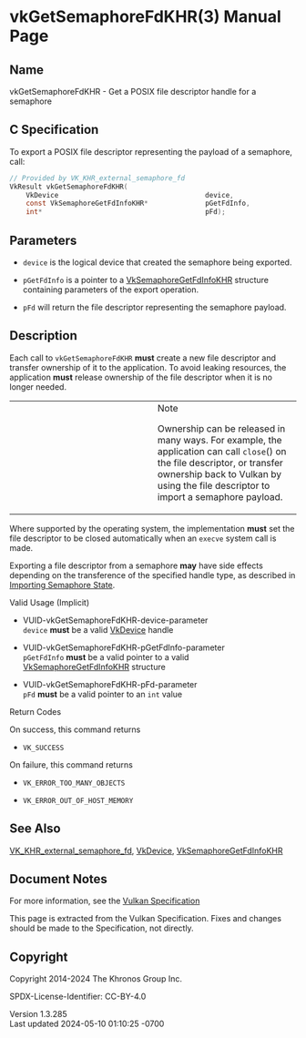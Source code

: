 # vkGetSemaphoreFdKHR(3) Manual Page

## Name

vkGetSemaphoreFdKHR - Get a POSIX file descriptor handle for a semaphore



## <a href="#_c_specification" class="anchor"></a>C Specification

To export a POSIX file descriptor representing the payload of a
semaphore, call:

``` c
// Provided by VK_KHR_external_semaphore_fd
VkResult vkGetSemaphoreFdKHR(
    VkDevice                                    device,
    const VkSemaphoreGetFdInfoKHR*              pGetFdInfo,
    int*                                        pFd);
```

## <a href="#_parameters" class="anchor"></a>Parameters

- `device` is the logical device that created the semaphore being
  exported.

- `pGetFdInfo` is a pointer to a
  [VkSemaphoreGetFdInfoKHR](https://registry.khronos.org/vulkan/specs/1.3-extensions/man/html/VkSemaphoreGetFdInfoKHR.html) structure
  containing parameters of the export operation.

- `pFd` will return the file descriptor representing the semaphore
  payload.

## <a href="#_description" class="anchor"></a>Description

Each call to `vkGetSemaphoreFdKHR` **must** create a new file descriptor
and transfer ownership of it to the application. To avoid leaking
resources, the application **must** release ownership of the file
descriptor when it is no longer needed.

<table>
<colgroup>
<col style="width: 50%" />
<col style="width: 50%" />
</colgroup>
<tbody>
<tr class="odd">
<td class="icon"><em></em></td>
<td class="content">Note
<p>Ownership can be released in many ways. For example, the application
can call <code>close</code>() on the file descriptor, or transfer
ownership back to Vulkan by using the file descriptor to import a
semaphore payload.</p></td>
</tr>
</tbody>
</table>

Where supported by the operating system, the implementation **must** set
the file descriptor to be closed automatically when an `execve` system
call is made.

Exporting a file descriptor from a semaphore **may** have side effects
depending on the transference of the specified handle type, as described
in <a
href="https://registry.khronos.org/vulkan/specs/1.3-extensions/html/vkspec.html#synchronization-semaphores-importing"
target="_blank" rel="noopener">Importing Semaphore State</a>.

Valid Usage (Implicit)

- <a href="#VUID-vkGetSemaphoreFdKHR-device-parameter"
  id="VUID-vkGetSemaphoreFdKHR-device-parameter"></a>
  VUID-vkGetSemaphoreFdKHR-device-parameter  
  `device` **must** be a valid [VkDevice](https://registry.khronos.org/vulkan/specs/1.3-extensions/man/html/VkDevice.html) handle

- <a href="#VUID-vkGetSemaphoreFdKHR-pGetFdInfo-parameter"
  id="VUID-vkGetSemaphoreFdKHR-pGetFdInfo-parameter"></a>
  VUID-vkGetSemaphoreFdKHR-pGetFdInfo-parameter  
  `pGetFdInfo` **must** be a valid pointer to a valid
  [VkSemaphoreGetFdInfoKHR](https://registry.khronos.org/vulkan/specs/1.3-extensions/man/html/VkSemaphoreGetFdInfoKHR.html) structure

- <a href="#VUID-vkGetSemaphoreFdKHR-pFd-parameter"
  id="VUID-vkGetSemaphoreFdKHR-pFd-parameter"></a>
  VUID-vkGetSemaphoreFdKHR-pFd-parameter  
  `pFd` **must** be a valid pointer to an `int` value

Return Codes

On success, this command returns  
- `VK_SUCCESS`

On failure, this command returns  
- `VK_ERROR_TOO_MANY_OBJECTS`

- `VK_ERROR_OUT_OF_HOST_MEMORY`

## <a href="#_see_also" class="anchor"></a>See Also

[VK_KHR_external_semaphore_fd](https://registry.khronos.org/vulkan/specs/1.3-extensions/man/html/VK_KHR_external_semaphore_fd.html),
[VkDevice](https://registry.khronos.org/vulkan/specs/1.3-extensions/man/html/VkDevice.html),
[VkSemaphoreGetFdInfoKHR](https://registry.khronos.org/vulkan/specs/1.3-extensions/man/html/VkSemaphoreGetFdInfoKHR.html)

## <a href="#_document_notes" class="anchor"></a>Document Notes

For more information, see the <a
href="https://registry.khronos.org/vulkan/specs/1.3-extensions/html/vkspec.html#vkGetSemaphoreFdKHR"
target="_blank" rel="noopener">Vulkan Specification</a>

This page is extracted from the Vulkan Specification. Fixes and changes
should be made to the Specification, not directly.

## <a href="#_copyright" class="anchor"></a>Copyright

Copyright 2014-2024 The Khronos Group Inc.

SPDX-License-Identifier: CC-BY-4.0

Version 1.3.285  
Last updated 2024-05-10 01:10:25 -0700
